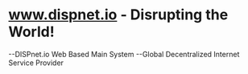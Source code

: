 # www.dispnet.io - Disrupting the World!
--DISPnet.io Web Based Main System
--Global Decentralized Internet Service Provider
